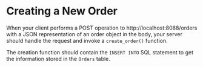 # Creating a New Order

When your client performs a POST operation to http://localhost:8088/orders with a JSON representation of an order object in the body, your server should handle the request and invoke a `create_order()` function.

The creation function should contain the `INSERT INTO` SQL statement to get the information stored in the `Orders` table.